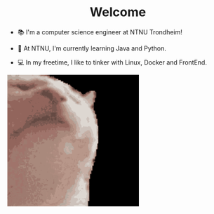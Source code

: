 
<h1 align="center">Welcome</h1>


- 📚 I'm a computer science engineer at NTNU Trondheim!

- 🏫 At NTNU, I'm currently learning Java and Python.

- 💻 In my freetime, I like to tinker with Linux, Docker and FrontEnd.

<img src="./cat.gif" alt="Intro" width="300"/>

<!--
**phillipdyb/phillipdyb** is a ✨ _special_ ✨ repository because its `README.md` (this file) appears on your GitHub profile.

Here are some ideas to get you started:

- 📚 I'm a computer science engineer at NTNU Trondheim!
- 🏫 At NTNU, I'm currently learning Java and Python.
- 👯 In my freetime, I like to tinker with Linux, Docker and FrontEnd.

Insert GIF
